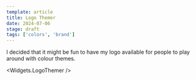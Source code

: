 ```yaml
---
template: article
title: Logo Themer
date: 2024-07-06
stage: draft
tags: ['colors', 'brand']
---
```


<!-- cSpell:ignore Themer -->

I decided that it might be fun to have my logo available for people to play around with colour themes.

<Widgets.LogoThemer />
